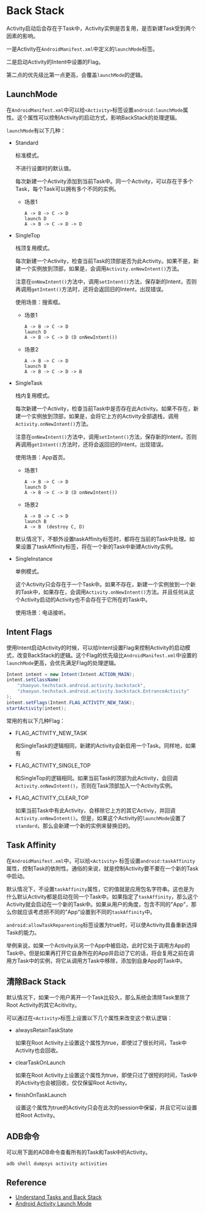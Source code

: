 # Back Stack

Activity启动后会存在于Task中，Activity实例是否复用，是否新建Task受到两个因素的影响。

一是Activity在`AndroidManifest.xml`中定义的`launchMode`标签。

二是启动Activity的Intent中设置的Flag。

第二点的优先级比第一点更高，会覆盖`launchMode`的逻辑。



## LaunchMode

在`AndroidManifest.xml`中可以给`<Activity>`标签设置`android:launchMode`属性。这个属性可以控制Activity的启动方式，影响BackStack的处理逻辑。

`launchMode`有以下几种：

* Standard

  标准模式。

  不进行设置时的默认值。

  每次新建一个Activity添加到当前Task中。同一个Activity，可以存在于多个Task，每个Task可以拥有多个不同的实例。

  * 场景1

    ```
    A -> B -> C -> D
    launch D
    A -> B -> C -> D -> D
    ```

  

* SingleTop

  栈顶复用模式。

  每次新建一个Activity，检查当前Task的顶部是否为此Activity。如果不是，新建一个实例放到顶部，如果是，会调用`Activity.onNewIntent()`方法。

  注意在`onNewIntent()`方法中，调用`setIntent()`方法，保存新的Intent，否则再调用`getIntent()`方法时，还将会返回旧的Intent，出现错误。

  使用场景：搜索框。

  * 场景1

    ```
    A -> B -> C -> D
    launch D
    A -> B -> C -> D (D onNewIntent())
    ```

  * 场景2

    ```
    A -> B -> C -> D	
    launch B
    A -> B -> C -> D -> B
    ```



* SingleTask

  栈内复用模式。

  每次新建一个Activity，检查当前Task中是否存在此Activity。如果不存在，新建一个实例放到顶部，如果是，会将它上方的Activity全部退栈，调用`Activity.onNewIntent()`方法。

  注意在`onNewIntent()`方法中，调用`setIntent()`方法，保存新的Intent，否则再调用`getIntent()`方法时，还将会返回旧的Intent，出现错误。

  使用场景：App首页。

  * 场景1

    ```
    A -> B -> C -> D
    launch D
    A -> B -> C -> D (D onNewIntent())
    ```

  * 场景2

    ```
    A -> B -> C -> D 
    launch B
    A -> B  (destroy C, D)
    ```

  默认情况下，不额外设置taskAffinity标签时，都将在当前的Task中处理。如果设置了taskAffinity标签，将在一个新的Task中新建Activity实例。

  

* SingleInstance

  单例模式。

  这个Activity只会存在于一个Task中。如果不存在，新建一个实例放到一个新的Task中，如果存在，会调用`Activity.onNewIntent()`方法。并且任何从这个Activity启动的Activity也不会存在于它所在的Task中。

  使用场景：电话接听。



## Intent Flags

使用Intent启动Activity的时候，可以给Intent设置Flag来控制Activity的启动模式，改变BackStack的逻辑。这个Flag的优先级比`AndroidManifest.xml`中设置的`launchMode`更高，会优先满足Flag的处理逻辑。

```java
Intent intent = new Intent(Intent.ACTION_MAIN);
intent.setClassName(
    "zhaoyun.techstack.android.activity.backstack",
    "zhaoyun.techstack.android.activity.backstack.EntranceActivity"
);
intent.setFlags(Intent.FLAG_ACTIVITY_NEW_TASK);
startActivity(intent);
```

常用的有以下几种Flag：

* FLAG_ACTIVITY_NEW_TASK

  和SingleTask的逻辑相同，新建的Activity会新启用一个Task。同样地，如果有

  

* FLAG_ACTIVITY_SINGLE_TOP

  和SingleTop的逻辑相同。如果当前Task的顶部为此Activity，会回调`Activity.onNewIntent()`，否则在Task顶部加入一个Activity实例。

  

* FLAG_ACTIVITY_CLEAR_TOP

  如果当前Task中有此Activity，会移除它上方的其它Activiy，并回调`Activity.onNewIntent()`。但是，如果这个Activity的`launchMode`设置了`standard`，那么会新建一个新的实例来替换旧的。



## Task Affinity

在`AndroidManifest.xml`中，可以给`<Activity>` 标签设置`android:taskAffinity`属性，控制Task的依附性。通俗的来说，就是控制Activity要不要在一个新的Task中启动。

默认情况下，不设置`taskAffinity`属性，它的值就是应用包名字符串。这也是为什么默认Activity都是启动在同一个Task中。如果指定了`taskAffinity`，那么这个Activity就会启动在一个新的Task中。如果从用户的角度，包含不同的"App"，那么你就应该考虑把不同的”App”设置到不同的`taskAffinity`中。

`android:allowTaskReparenting`标签设置为true时，可以使Activity具备重新选择Task的能力。

举例来说，如果一个Activity从另一个App中被启动，此时它处于调用方App的Task中。但是如果再打开它自身所在的App并启动了它的话，将会复用之前在调用方Task中的实例，将它从调用方Task中移除，添加到自身App的Task中。



## 清除Back Stack

 默认情况下，如果一个用户离开一个Task比较久，那么系统会清除Task里除了Root Activity的其它Acitivity。

可以通过在`<Activity>`标签上设置以下几个属性来改变这个默认逻辑：

* alwaysRetainTaskState

  如果在Root Activity上设置这个属性为true，即使过了很长时间，Task中Activity也会回收。

* clearTaskOnLaunch

  如果在Root Activity上设置这个属性为true，即使只过了很短的时间，Task中的Activity也会被回收，仅仅保留Root Activity。

* finishOnTaskLaunch

  设置这个属性为true的Activity只会在此次的session中保留，并且它可以设置给Root Activity。



## ADB命令

可以用下面的ADB命令查看所有的Task和Task中的Activity。

```
adb shell dumpsys activity activities
```



## Reference

* [Understand Tasks and Back Stack](https://developer.android.com/guide/components/activities/tasks-and-back-stack)
* [Android Activity Launch Mode](https://android.jlelse.eu/android-activity-launch-mode-e0df1aa72242)

